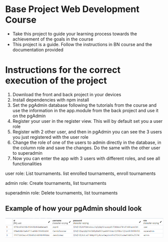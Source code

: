 # Base Project Web Development Course

- Take this project to guide your learning process towards the achievement of the goals in the course
- This project is a guide. Follow the instructions in BN course and the documentation provided

# Instructions for the correct execution of the project

1. Download the front and back project in your devices
2. Install dependencies with npm install
3. Set the pgAdmin database following the tutorials from the course and use the information in the app.module from the back project and use it on the pgAdmin
4. Register your user in the register view. This will by default set you a user role
5. Register with 2 other user, and then in pgAdmin you can see the 3 users you just registered with the user role
6. Change the role of one of the users to admin directly in the database, in the column role and save the changes. Do the same with the other user to superadmin
7. Now you can enter the app with 3 users with different roles, and see all functionalities

user role: List tournaments. list enrolled tournaments, enroll tournaments

admin role: Create tournaments, list tournaments

superadmin role: Delete tournaments, list tournaments

## Example of how your pgAdmin should look

![alt text](image.png)
